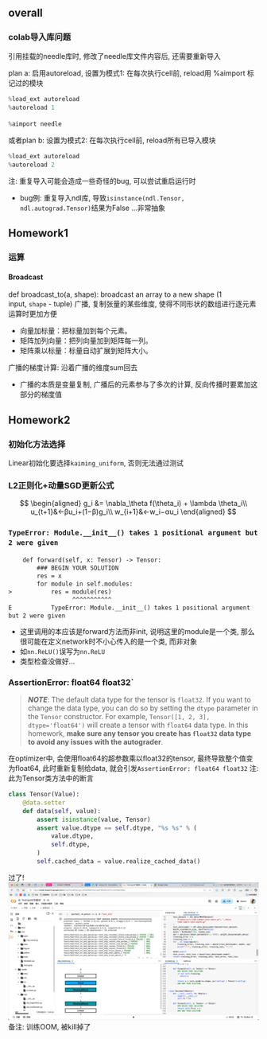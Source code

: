 ## overall

### colab导入库问题
引用挂载的needle库时, 修改了needle库文件内容后, 还需要重新导入

plan a: 启用autoreload, 设置为模式1: 在每次执行cell前, reload用 %aimport 标记过的模块
```python
%load_ext autoreload
%autoreload 1

%aimport needle
```

或者plan b: 
设置为模式2: 在每次执行cell前, reload所有已导入模块
```python
%load_ext autoreload
%autoreload 2
```

注: 重复导入可能会造成一些奇怪的bug, 可以尝试重启运行时
- bug例: 重复导入ndl库, 导致`isinstance(ndl.Tensor, ndl.autograd.Tensor)`结果为False ...非常抽象
## Homework1

### 运算
#### Broadcast
def broadcast_to(a, shape): broadcast an array to a new shape (1 input, `shape` - tuple)
广播, 复制张量的某些维度, 使得不同形状的数组进行逐元素运算时更加方便
- 向量加标量：把标量加到每个元素。
- 矩阵加列向量：把列向量加到矩阵每一列。
- 矩阵乘以标量：标量自动扩展到矩阵大小。


广播的梯度计算: 沿着广播的维度sum回去
- 广播的本质是变量复制, 广播后的元素参与了多次的计算, 反向传播时要累加这部分的梯度值


## Homework2

### 初始化方法选择
Linear初始化要选择`kaiming_uniform`, 否则无法通过测试
### L2正则化+动量SGD更新公式
$$
\begin{aligned}
g_i &= \nabla_\theta f(\theta_i) + \lambda \theta_i\\
u_{t+1}&←βu_i+(1−β)g_i\\
w_{i+1}&←w_i−αu_i
\end{aligned}
$$
### `TypeError: Module.__init__() takes 1 positional argument but 2 were given`

```
    def forward(self, x: Tensor) -> Tensor:
        ### BEGIN YOUR SOLUTION
        res = x
        for module in self.modules:
>           res = module(res)
                  ^^^^^^^^^^^
E           TypeError: Module.__init__() takes 1 positional argument but 2 were given
```
- 这里调用的本应该是forward方法而非init, 说明这里的module是一个类, 那么很可能在定义network时不小心传入的是一个类, 而非对象
- 如`nn.ReLU()`误写为`nn.ReLU`
- 类型检查没做好...
### AssertionError: float64 float32`
> **_NOTE_**: The default data type for the tensor is `float32`. If you want to change the data type, you can do so by setting the `dtype` parameter in the `Tensor` constructor. For example, `Tensor([1, 2, 3], dtype='float64')` will create a tensor with `float64` data type. In this homework, **make sure any tensor you create has `float32` data type to avoid any issues with the autograder**.

在optimizer中, 会使用float64的超参数乘以float32的tensor, 最终导致整个值变为float64, 此时重新复制给data, 就会引发`AssertionError: float64 float32`
注: 此为Tensor类方法中的断言
```python
class Tensor(Value):
    @data.setter
    def data(self, value):
        assert isinstance(value, Tensor)
        assert value.dtype == self.dtype, "%s %s" % (
            value.dtype,
            self.dtype,
        )
        self.cached_data = value.realize_cached_data()
```

过了!
![](10-414%20Homework笔记.assets/IMG-10-414%20Homework笔记-20250822002634905.png)
备注: 训练OOM, 被kill掉了